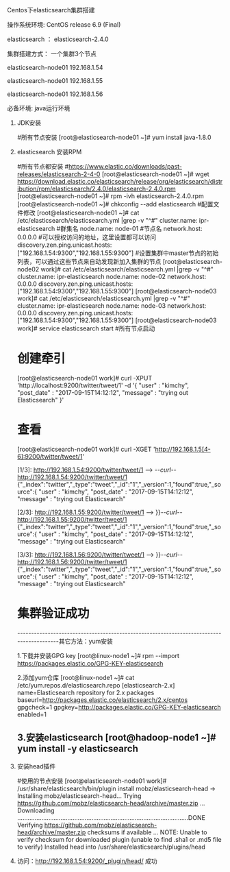 Centos下elasticsearch集群搭建

操作系统环境: CentOS release 6.9 (Final)

elasticsearch ： elasticsearch-2.4.0

集群搭建方式： 一个集群3个节点

elasticsearch-node01 192.168.1.54

elasticsearch-node01 192.168.1.55

elasticsearch-node01 192.168.1.56

必备环境:  java运行环境

1. JDK安装

    #所有节点安装
    [root@elasticsearch-node01 ~]# yum install java-1.8.0

1. elasticsearch 安装RPM

    #所有节点都安装
    #https://www.elastic.co/downloads/past-releases/elasticsearch-2-4-0
    [root@elasticsearch-node01 ~]# wget https://download.elastic.co/elasticsearch/release/org/elasticsearch/distribution/rpm/elasticsearch/2.4.0/elasticsearch-2.4.0.rpm
    [root@elasticsearch-node01 ~]# rpm -ivh elasticsearch-2.4.0.rpm
    [root@elasticsearch-node01 ~]# chkconfig --add elasticsearch
    #配置文件修改
    [root@elasticsearch-node01 ~]# cat /etc/elasticsearch/elasticsearch.yml |grep -v "^#"
    cluster.name: ipr-elasticsearch #群集名
    node.name: node-01 #节点名
    network.host: 0.0.0.0 #可以授权访问的地址，这里设置都可以访问
    discovery.zen.ping.unicast.hosts: ["192.168.1.54:9300","192.168.1.55:9300"] #设置集群中master节点的初始列表，可以通过这些节点来自动发现新加入集群的节点
    [root@elasticsearch-node02 work]# cat /etc/elasticsearch/elasticsearch.yml |grep -v "^#"
    cluster.name: ipr-elasticsearch
    node.name: node-02
    network.host: 0.0.0.0
    discovery.zen.ping.unicast.hosts: ["192.168.1.54:9300","192.168.1.55:9300"]
    [root@elasticsearch-node03 work]# cat /etc/elasticsearch/elasticsearch.yml |grep -v "^#"
    cluster.name: ipr-elasticsearch
    node.name: node-03
    network.host: 0.0.0.0
    discovery.zen.ping.unicast.hosts: ["192.168.1.54:9300","192.168.1.55:9300"]
    [root@elasticsearch-node03 work]# service elasticsearch start #所有节点启动
    # 创建牵引
    [root@elasticsearch-node01 work]# curl -XPUT 'http://localhost:9200/twitter/tweet/1' -d '{
        "user" : "kimchy",
        "post_date" : "2017-09-15T14:12:12",
        "message" : "trying out Elasticsearch"
    }'
    # 查看
    [root@elasticsearch-node01 work]# curl -XGET 'http://192.168.1.5[4-6]:9200/twitter/tweet/1'

    [1/3]: http://192.168.1.54:9200/twitter/tweet/1 --> <stdout>
    --_curl_--http://192.168.1.54:9200/twitter/tweet/1
    {"_index":"twitter","_type":"tweet","_id":"1","_version":1,"found":true,"_source":{
        "user" : "kimchy",
        "post_date" : "2017-09-15T14:12:12",
        "message" : "trying out Elasticsearch"

    [2/3]: http://192.168.1.55:9200/twitter/tweet/1 --> <stdout>
    }}--_curl_--http://192.168.1.55:9200/twitter/tweet/1
    {"_index":"twitter","_type":"tweet","_id":"1","_version":1,"found":true,"_source":{
        "user" : "kimchy",
        "post_date" : "2017-09-15T14:12:12",
        "message" : "trying out Elasticsearch"

    [3/3]: http://192.168.1.56:9200/twitter/tweet/1 --> <stdout>
    }}--_curl_--http://192.168.1.56:9200/twitter/tweet/1
    {"_index":"twitter","_type":"tweet","_id":"1","_version":1,"found":true,"_source":{
        "user" : "kimchy",
        "post_date" : "2017-09-15T14:12:12",
        "message" : "trying out Elasticsearch"
    # 集群验证成功
    -----------------------------------------------------------------------------------------其它方法：yum安装

    1.下载并安装GPG key
    [root@linux-node1 ~]# rpm --import https://packages.elastic.co/GPG-KEY-elasticsearch

    2.添加yum仓库
    [root@linux-node1 ~]# cat /etc/yum.repos.d/elasticsearch.repo
    [elasticsearch-2.x]
    name=Elasticsearch repository for 2.x packages
    baseurl=http://packages.elastic.co/elasticsearch/2.x/centos
    gpgcheck=1
    gpgkey=http://packages.elastic.co/GPG-KEY-elasticsearch
    enabled=1

    3.安装elasticsearch
    [root@hadoop-node1 ~]# yum install -y elasticsearch
    -----------------------------------------------------------------------------------------

1. 安装head插件

    #使用的节点安装
    [root@elasticsearch-node01 work]# /usr/share/elasticsearch/bin/plugin install mobz/elasticsearch-head
    -> Installing mobz/elasticsearch-head...
    Trying https://github.com/mobz/elasticsearch-head/archive/master.zip ...
    Downloading ...................................................................................................DONE
    Verifying https://github.com/mobz/elasticsearch-head/archive/master.zip checksums if available ...
    NOTE: Unable to verify checksum for downloaded plugin (unable to find .sha1 or .md5 file to verify)
    Installed head into /usr/share/elasticsearch/plugins/head

1. 访问：http://192.168.1.54:9200/_plugin/head/
   成功


